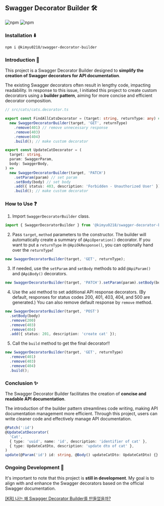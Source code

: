 ## Swagger Decorator Builder 🛠️

![npm](https://img.shields.io/npm/v/@kimyu0218/swagger-decorator-builder) ![npm](https://img.shields.io/npm/dt/%40kimyu0218%2Fswagger-decorator-builder)

### Installation ⬇️

```bash
npm i @kimyu0218/swagger-decorator-builder
```

### Introduction 👀

This project is a Swagger Decorator Builder designed to **simplify the creation of Swagger decorators for API documentation**.

The existing Swagger decorators often result in lengthy code, impacting readability. In response to this issue, I initiated this project to create custom decorators using a **builder pattern**, aiming for more concise and efficient decorator composition.

```ts
// src/cats/cats.decorator.ts

export const FindAllCatsDecorator = (target: string, returnType: any) =>
  new SwaggerDecoratorBuilder(target, 'GET', returnType)
    .remove(401) // remove unnecessary response
    .remove(403)
    .remove(404)
    .build(); // make custom decorator

export const UpdateCatDecorator = (
  target: string,
  param: SwaggerParam,
  body: SwaggerBody,
) =>
  new SwaggerDecoratorBuilder(target, 'PATCH')
    .setParam(param) // set param
    .setBody(body) // set body
    .add({ status: 403, description: 'Forbidden - Unauthorized User' }) // overwrite 403 api response description
    .build(); // make custom decorator
```

### How to Use ❓

1. Import `SwaggerDecoratorBuilder` class.

```ts
import { SwaggerDecoratorBuilder } from '@kimyu0218/swagger-decorator-builder';
```

2. Pass `target`, `method` parameters to the constructor. The builder will automatically create a summary of `@ApiOperation()` decorator. If you want to put a `returnType` in `@ApiOkResponse()`, you can optionally hand over the `returnType`!

```ts
new SwaggerDecoratorBuilder(target, 'GET', returnType);
```

3. If needed, use the `setParam` and `setBody` methods to add `@ApiParam()` and `@ApiBody()` decorators.

```ts
new SwaggerDecoratorBuilder(target, 'PATCH').setParam(param).setBody(body);
```

4. Use the `add` method to set additional API response decorators. (By default, responses for status codes 200, 401, 403, 404, and 500 are generated.) You can also remove default response by `remove` method.

```ts
new SwaggerDecoratorBuilder(target, 'POST')
  .setBody(body)
  .remove(200)
  .remove(403)
  .remove(404)
  .add({ status: 201, description: 'create cat' });
```

5. Call the `build` method to get the final decorator!!

```ts
new SwaggerDecoratorBuilder(target, 'GET', returnType)
  .remove(401)
  .remove(403)
  .remove(404)
  .build();
```

### Conclusion ✨

The Swagger Decorator Builder facilitates the creation of **concise and readable API documentation**.

The introduction of the builder pattern streamlines code writing, making API documentation management more efficient. Through this project, users can write cleaner code and effectively manage API documentation.

```ts
@Patch(':id')
@UpdateCatDecorator(
  'Cat',
  { type: 'uuid', name: 'id', description: 'identifier of cat' },
  { type: UpdateCatDto, description: 'update dto of cat' },
)
update(@Param('id') id: string, @Body() updateCatDto: UpdateCatDto) {}
```

### Ongoing Development 🏃

It's important to note that this project is **still in development**. My goal is to align with and enhance the Swagger decorators based on the official Swagger documentation.

[[KR] 나는 왜 Swagger Decorator Builder를 만들었을까?](https://github.com/kimyu0218/swagger-decorator-builder/wiki/%EB%82%98%EB%8A%94-%EC%99%9C-Swagger-Decorator-Builder%EB%A5%BC-%EB%A7%8C%EB%93%A4%EC%97%88%EC%9D%84%EA%B9%8C%3F)
